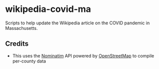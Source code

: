# wikipedia-covid-ma
Scripts to help update the Wikipedia article on the COVID pandemic in Massachusetts.

## Credits
* This uses the [Nominatim](https://nominatim.org/) API powered by 
  [OpenStreetMap](https://www.openstreetmap.org/) to compile per-county data
